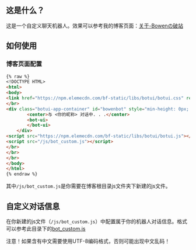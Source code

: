 ## 这是什么？

这是一个自定义聊天机器人。效果可以参考我的博客页面：[关于-Bowenの破站](https://bowenyoung.cn/about/)

## 如何使用

### 博客页面配置

```markdown
{% raw %}
<!DOCTYPE HTML>
<html>
<body>
<link href="https://npm.elemecdn.com/bf-static/libs/botui/botui.css" rel="stylesheet">
</br>
<div class="botui-app-container" id="bowenbot" style="min-height: 0px; padding: 2px 6px 4px; background-color: rgba(255, 255, 255, 0.5); border-radius: 10px;">
		<center>与 <你的昵称> 对话中. . .</center>
		<bot-ui>
		</bot-ui>
	</div>
<script src="https://npm.elemecdn.com/bf-static/libs/botui/botui.js"></script>
<script src="/js/bot_custom.js"></script>
</br>
</br>
</br>
</body>
</html>
{% endraw %}
```

其中`/js/bot_custom.js`是你需要在博客根目录js文件夹下新建的js文件。

## 自定义对话信息

在你新建的js文件（`/js/bot_custom.js`）中配置属于你的机器人对话信息。格式可以参考此目录下的[bot_custom.js](https://npm.elemecdn.com/bf-static/libs/botui/bot_custom.js)

注意！如果含有中文需要使用UTF-8编码格式，否则可能出现中文乱码！